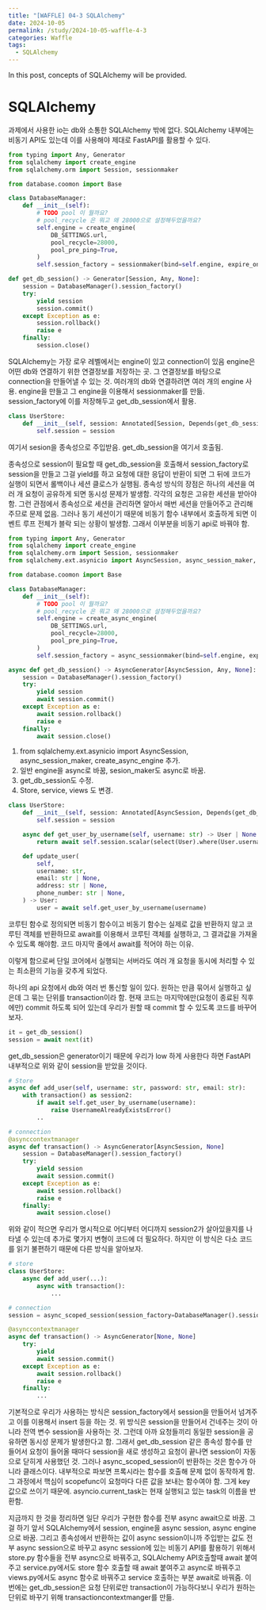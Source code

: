 ```yaml
---
title: "[WAFFLE] 04-3 SQLAlchemy"
date: 2024-10-05
permalink: /study/2024-10-05-waffle-4-3
categories: Waffle
tags:
  - SQLAlchemy
---
```


In this post, concepts of SQLAlchemy will be provided.

# SQLAlchemy
과제에서 사용한 io는 db와 소통한 SQLAlchemy 밖에 없다. SQLAlchemy 내부에는 비동기 API도 있는데 이를 사용해야 제대로 FastAPI를 활용할 수 있다. 

```python
from typing import Any, Generator
from sqlalchemy import create_engine
from sqlalchemy.orm import Session, sessionmaker

from database.coomon import Base

class DatabaseManager:
    def __init__(self):
        # TODO pool 이 뭘까요?
        # pool_recycle 은 뭐고 왜 28000으로 설정해두었을까요?
        self.engine = create_engine(
            DB_SETTINGS.url,
            pool_recycle=28000,
            pool_pre_ping=True,
        )
        self.session_factory = sessionmaker(bind=self.engine, expire_on_commit=False)

def get_db_session() -> Generator[Session, Any, None]:
    session = DatabaseManager().session_factory()
    try:
        yield session
        session.commit()
    except Exception as e:
        session.rollback()
        raise e
    finally:
        session.close()
```
SQLAlchemy는 가장 로우 레벨에서는 engine이 있고 connection이 있음
engine은 어떤 db와 연결하기 위한 연결정보를 저장하는 곳. 그 연결정보를 바탕으로 connection을 만들어낼 수 있는 것.
여러개의 db와 연결하려면 여러 개의 engine 사용.
engine을 만들고 그 engine을 이용해서 sessionmaker를 만듦. session_factory에 이를 저장해두고 get_db_session에서 활용.


```python
class UserStore:
    def __init__(self, session: Annotated[Session, Depends(get_db_session)]) -> None:
        self.session = session
```
여기서 sesion을 종속성으로 주입받음. get_db_session을 여기서 호출됨.

종속성으로 session이 필요할 때 get_db_session을 호출해서 session_factory로 session을 만들고 그걸 yield를 하고 요청에 대한 응답이 반환이 되면 그 뒤에 코드가 실행이 되면서 롤백이나 세션 클로스가 실행됨.
종속성 방식의 장점은 하나의 세션을 여러 개 요청이 공유하게 되면 동시성 문제가 발생함. 각각의 요청은 고유한 세션을 받아야함. 그런 관점에서 종속성으로 세션을 관리하면 알아서 매번 세션을 만들어주고 관리해주므로 문제 없음. 그러나 동기 세션이기 때문에 비동기 함수 내부에서 호출하게 되면 이벤트 루프 전체가 블락 되는 상황이 발생함. 그래서 이부분을 비동기 api로 바꿔야 함.


```python
from typing import Any, Generator
from sqlalchemy import create_engine
from sqlalchemy.orm import Session, sessionmaker
from sqlalchemy.ext.asynicio import AsyncSession, async_session_maker, create_async_engine

from database.coomon import Base

class DatabaseManager:
    def __init__(self):
        # TODO pool 이 뭘까요?
        # pool_recycle 은 뭐고 왜 28000으로 설정해두었을까요?
        self.engine = create_async_engine(
            DB_SETTINGS.url,
            pool_recycle=28000,
            pool_pre_ping=True,
        )
        self.session_factory = async_sessionmaker(bind=self.engine, expire_on_commit=False)

async def get_db_session() -> AsyncGenerator[AsyncSession, Any, None]:
    session = DatabaseManager().session_factory()
    try:
        yield session
        await session.commit()
    except Exception as e:
        await session.rollback()
        raise e
    finally:
        await session.close()
```
1. from sqlalchemy.ext.asynicio import AsyncSession, async_session_maker, create_async_engine 추가.
2. 일반 engine을 async로 바꿈, sesion_maker도 async로 바꿈.
3. get_db_session도 수정.
4. Store, service, views 도 변경.
```python
class UserStore:
    def __init__(self, session: Annotated[AsyncSession, Depends(get_db_session)]) -> None:
        self.session = session

    async def get_user_by_username(self, username: str) -> User | None:
        return await self.session.scalar(select(User).where(User.username == username))

    def update_user(
        self,
        username: str,
        email: str | None,
        address: str | None,
        phone_number: str | None,
    ) -> User:
        user = await self.get_user_by_username(username)
```
코루틴 함수로 정의되면 비동기 함수이고 비동기 함수는 실제로 값을 반환하지 않고 코루틴 객체를 반환하므로 await를 이용해서 코루틴 객체를 실행하고, 그 결과값을 가져올 수 있도록 해야함. 코드 마지막 줄에서 await를 적어야 하는 이유.

이렇게 함으로써 단일 코어에서 실행되는 서버라도 여러 개 요청을 동시에 처리할 수 있는 최소환의 기능을 갖추게 되었다.

하나의 api 요청에서 db와 여러 번 통신할 일이 있다. 원하는 만큼 묶어서 실행하고 싶은데 그 묶는 단위를 transaction이라 함. 현재 코드는 마지막에만(요청이 종료된 직후에만) commit 하도록 되어 있는데 우리가 원할 때 commit 할 수 있도록 코드를 바꾸어보자.

```python 
it = get_db_session()
session = await next(it)
```
get_db_session은 generator이기 때문에 우리가 low 하게 사용한다 하면 FastAPI 내부적으로 위와 같이 session을 받았을 것이다.


```python
# Store
async def add_user(self, username: str, password: str, email: str):
    with transaction() as session2:
        if await self.get_user_by_username(username):
            raise UsernameAlreadyExistsError()
        ..
```
```python
# connection
@asynccontextmanager
async def transaction() -> AsyncGenerator[AsyncSession, None]
    session = DatabaseManager().session_factory()
    try:
        yield session
        await session.commit()
    except Exception as e:
        await session.rollback()
        raise e
    finally:
        await session.close()
```
위와 같이 적으면 우리가 명시적으로 어디부터 어디까지 session2가 살아있을지를 나타낼 수 있는데 추가로 몇가지 변형이 코드에 더 필요하다. 하지만 이 방식은 다소 코드를 읽기 불편하기 때문에 다른 방식을 알아보자.

```python
# store
class UserStore:
    async def add_user(...):
        async with transaction():
            ...
```
```python
# connection
session = async_scoped_session(session_factory=DatabaseManager().session_factory, scopefunc=asyncio.current_task)

@asynccontextmanager
async def transaction() -> AsyncGenerator[None, None]
    try:
        yield 
        await session.commit()
    except Exception as e:
        await session.rollback()
        raise e
    finally:
        ...
```
기본적으로 우리가 사용하는 방식은 session_factory에서 session을 만들어서 넘겨주고 이를 이용해서 insert 등을 하는 것. 위 방식은 session을 만들어서 건네주는 것이 아니라 전역 변수 session을 사용하는 것. 그런데 아까 요청들끼리 동일한 session을 공유하면 동시성 문제가 발생한다고 함. 그래서 get_db_session 같은 종속성 함수를 만들어서 요청이 들어올 때마다 session을 새로 생성하고 요청이 끝나면 session이 자동으로 닫히게 사용했던 것. 그러나 async_scoped_session이 반환하는 것은 함수가 아니라 클래스이다. 내부적으로 파보면 프록시라는 함수를 호출해 문제 없이 동작하게 함. 그 과정에서 핵심이 scopefunc이 요청마다 다른 값을 보내는 함수여야 함. 그게 key 값으로 쓰이기 때문에. asyncio.current_task는 현재 실행되고 있는 task의 이름을 반환함.

지금까지 한 것을 정리하면 일단 우리가 구현한 함수를 전부 async await으로 바꿈. 그걸 하기 앞서 SQLAlchemy에서 session, engine을 async session, async engine으로 바꿈. 그리고 종속성에서 반환하는 값이 async session이니까 주입받는 값도 전부 async session으로 바꾸고 async session에 있는 비동기 API를 활용하기 위해서 store.py 함수들을 전부 async으로 바꿔주고, SQLAlchemy API호출할때 await 붙여주고 service.py에서도 store 함수 호출할 때 await 붙여주고 async로 바꿔주고 views.py에서도 async 함수로 바꿔주고 service 호출하는 부분 await로 바꿔줌.
이번에는 get_db_session은 요청 단위로만 transaction이 가능하다보니 우리가 원하는 단위로 바꾸기 위해 transactioncontextmanger를 만듦.

